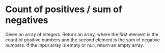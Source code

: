 # Count of positives / sum of negatives

Given an array of integers. Return an array, where the first element is the count of positive numbers and the second element is the sum of negative numbers. If the input array is empty or null, return an empty array.
